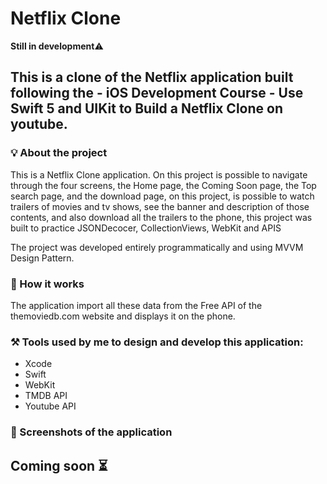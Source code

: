 # Netflix Clone

**Still in development**⚠️ 

## This is a clone of the Netflix application built following the - iOS Development Course - Use Swift 5 and UIKit to Build a Netflix Clone on youtube.

### 💡 About the project 

This is a Netflix Clone application. 
On this project is possible to navigate through the four screens, the Home page, the Coming Soon page, the Top search page, and the download page, on this project, is possible to watch trailers of movies and tv shows, see the banner and description of those contents, and also download all the trailers to the phone, this project was built to practice JSONDecocer, CollectionViews, WebKit and APIS

The project was developed entirely programmatically and using MVVM Design Pattern.

### 🧐 How it works

The application import all these data from the Free API of the themoviedb.com website and displays it on the phone.

### ⚒️ Tools used by me to design and develop this application:

- Xcode
- Swift
- WebKit
- TMDB API
- Youtube API 

### 📸 Screenshots of the application

## Coming soon ⏳

